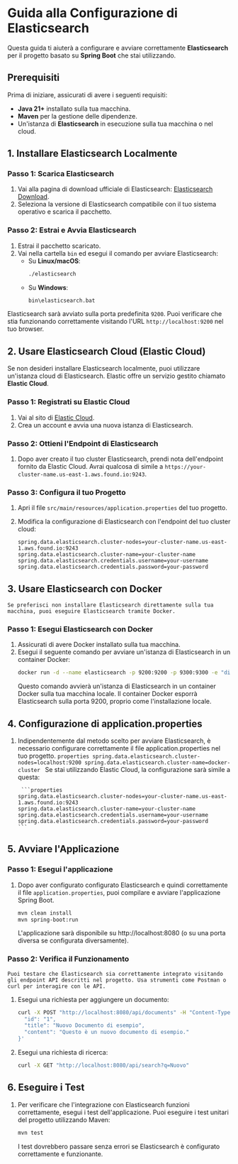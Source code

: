 # Guida alla Configurazione di Elasticsearch

Questa guida ti aiuterà a configurare e avviare correttamente **Elasticsearch** per il progetto basato su **Spring Boot** che stai utilizzando.

## Prerequisiti

Prima di iniziare, assicurati di avere i seguenti requisiti:

- **Java 21+** installato sulla tua macchina.
- **Maven** per la gestione delle dipendenze.
- Un'istanza di **Elasticsearch** in esecuzione sulla tua macchina o nel cloud.

## 1. Installare Elasticsearch Localmente

### Passo 1: Scarica Elasticsearch
1. Vai alla pagina di download ufficiale di Elasticsearch: [Elasticsearch Download](https://www.elastic.co/downloads/elasticsearch).
2. Seleziona la versione di Elasticsearch compatibile con il tuo sistema operativo e scarica il pacchetto.

### Passo 2: Estrai e Avvia Elasticsearch
1. Estrai il pacchetto scaricato.
2. Vai nella cartella `bin` ed esegui il comando per avviare Elasticsearch:
    - Su **Linux/macOS**:
      ```bash
      ./elasticsearch
      ```
    - Su **Windows**:
      ```bash
      bin\elasticsearch.bat
      ```

Elasticsearch sarà avviato sulla porta predefinita `9200`. Puoi verificare che stia funzionando correttamente visitando l'URL `http://localhost:9200` nel tuo browser.

## 2. Usare Elasticsearch Cloud (Elastic Cloud)

Se non desideri installare Elasticsearch localmente, puoi utilizzare un'istanza cloud di Elasticsearch. Elastic offre un servizio gestito chiamato **Elastic Cloud**.

### Passo 1: Registrati su Elastic Cloud
1. Vai al sito di [Elastic Cloud](https://cloud.elastic.co).
2. Crea un account e avvia una nuova istanza di Elasticsearch.

### Passo 2: Ottieni l'Endpoint di Elasticsearch
1. Dopo aver creato il tuo cluster Elasticsearch, prendi nota dell'endpoint fornito da Elastic Cloud. Avrai qualcosa di simile a `https://your-cluster-name.us-east-1.aws.found.io:9243`.

### Passo 3: Configura il tuo Progetto
1. Apri il file `src/main/resources/application.properties` del tuo progetto.

2. Modifica la configurazione di Elasticsearch con l'endpoint del tuo cluster cloud:
   ```properties
   spring.data.elasticsearch.cluster-nodes=your-cluster-name.us-east-1.aws.found.io:9243
   spring.data.elasticsearch.cluster-name=your-cluster-name
   spring.data.elasticsearch.credentials.username=your-username
   spring.data.elasticsearch.credentials.password=your-password
   ```

## 3. Usare Elasticsearch con Docker
    Se preferisci non installare Elasticsearch direttamente sulla tua macchina, puoi eseguire Elasticsearch tramite Docker.
### Passo 1: Esegui Elasticsearch con Docker
1. Assicurati di avere Docker installato sulla tua macchina.
2. Esegui il seguente comando per avviare un'istanza di Elasticsearch in un container Docker:
    ```bash
    docker run -d --name elasticsearch -p 9200:9200 -p 9300:9300 -e "discovery.type=single-node" docker.elastic.co/elasticsearch/elasticsearch:7.15.1
    ```
    Questo comando avvierà un'istanza di Elasticsearch in un container Docker sulla tua macchina locale.
    Il container Docker esporrà Elasticsearch sulla porta 9200, proprio come l'installazione locale.

## 4. Configurazione di application.properties
1. Indipendentemente dal metodo scelto per avviare Elasticsearch, è necessario configurare correttamente il file application.properties nel tuo progetto.
       ```properties
       spring.data.elasticsearch.cluster-nodes=localhost:9200
       spring.data.elasticsearch.cluster-name=docker-cluster
       ```
       Se stai utilizzando Elastic Cloud, la configurazione sarà simile a questa:

        ```properties
       spring.data.elasticsearch.cluster-nodes=your-cluster-name.us-east-1.aws.found.io:9243
       spring.data.elasticsearch.cluster-name=your-cluster-name
       spring.data.elasticsearch.credentials.username=your-username
       spring.data.elasticsearch.credentials.password=your-password
       ```
## 5. Avviare l'Applicazione
### Passo 1: Esegui l'applicazione
1. Dopo aver configurato configurato Elasticsearch e quindi correttamente il file `application.properties`, puoi compilare e avviare l'applicazione Spring Boot.
    ```bash
    mvn clean install
    mvn spring-boot:run
    ```
   L'applicazione sarà disponibile su http://localhost:8080 (o su una porta diversa se configurata diversamente).
### Passo 2: Verifica il Funzionamento
    Puoi testare che Elasticsearch sia correttamente integrato visitando gli endpoint API descritti nel progetto. Usa strumenti come Postman o curl per interagire con le API.
1. Esegui una richiesta per aggiungere un documento:
    ```bash
    curl -X POST "http://localhost:8080/api/documents" -H "Content-Type: application/json" -d '{
      "id": "1",
      "title": "Nuovo Documento di esempio",
      "content": "Questo è un nuovo documento di esempio."
    }'
    ```
2. Esegui una richiesta di ricerca:
    ```bash
    curl -X GET "http://localhost:8080/api/search?q=Nuovo"
    ```
## 6. Eseguire i Test
1. Per verificare che l'integrazione con Elasticsearch funzioni correttamente, esegui i test dell'applicazione.
   Puoi eseguire i test unitari del progetto utilizzando Maven:
    ```bash
    mvn test
    ```
   I test dovrebbero passare senza errori se Elasticsearch è configurato correttamente e funzionante.